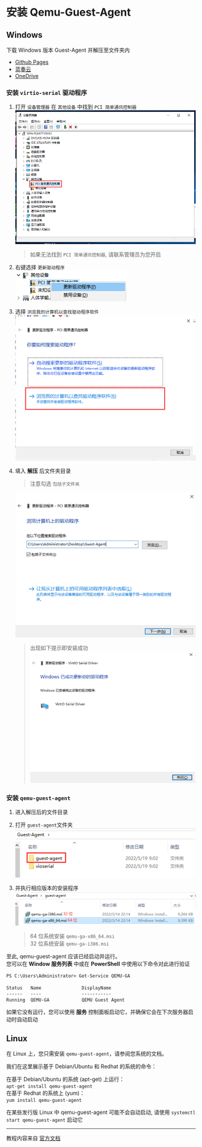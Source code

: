 # 安装 Qemu-Guest-Agent

## Windows

下载 Windows 版本 Guest-Agent 并解压至文件夹内  
- [Github Pages](Guest-Agent.zip)
- [蓝奏云](https://ncgs.lanzoul.com/iJMIt053s90b)  
- [OneDrive](https://ncgst-my.sharepoint.com/:u:/g/personal/modcraft_ncgst_onmicrosoft_com/EdcgFNOGM2ZIinVq7WQZfcEBHergZnIau6Ba9Wf3DE3OMw)
> 
### 安装 `virtio-serial` 驱动程序  

1. 打开 `设备管理器` 在 `其他设备` 中找到 `PCI 简单通讯控制器`  
   ![PCI 简单通讯控制器](img/A-1.png)
   > 如果无法找到 `PCI 简单通讯控制器`, 请联系管理员为您开启
2. 右键选择 `更新驱动程序`  
   ![更新驱动程序](img/A-2.png)

3. 选择 `浏览我的计算机以查找驱动程序软件`  
   ![浏览我的计算机以查找驱动程序软件](img/A-3.png)

4. 填入 **解压** 后文件夹目录  
   > 注意勾选 `包括子文件夹`  
   
   ![安装驱动](img/A-4.png)    
   
   > 出现如下提示即安装成功  
   > ![安装成功](img/A-5.png)  

### 安装 `qemu-guest-agent`  

1. 进入解压后的文件目录  

2. 打开 `guest-agent`文件夹  
   ![](img/B-1.png)  

3. 并执行相应版本的安装程序  
   ![](img/B-2.png)  
   > 64 位系统安装 `qemu-ga-x86_64.msi`  
   > 32 位系统安装 `qemu-ga-i386.msi`  

至此, qemu-guest-agent 应该已经启动并运行。   
您可以在 **Window 服务列表** 中或在 **PowerShell** 中使用以下命令对此进行验证  

```
PS C:\Users\Administrator> Get-Service QEMU-GA

Status   Name               DisplayName
------   ----               -----------
Running  QEMU-GA            QEMU Guest Agent
```

如果它没有运行，您可以使用 **服务** 控制面板启动它，并确保它会在下次服务器启动时自动启动  

## Linux
在 Linux 上，您只需安装 `qemu-guest-agent`，请参阅您系统的文档。  

我们在这里展示基于 Debian/Ubuntu 和 Redhat 的系统的命令：  

在基于 Debian/Ubuntu 的系统 (apt-get) 上运行：  
`apt-get install qemu-guest-agent`  
在基于 Redhat 的系统上 (yum)：  
`yum install qemu-guest-agent`

在某些发行版 Linux 中 qemu-guest-agent 可能不会自动启动, 
请使用 `systemctl start qemu-guest-agent` 启动它


***

教程内容来自 [官方文档](https://pve.proxmox.com/wiki/Qemu-guest-agent)